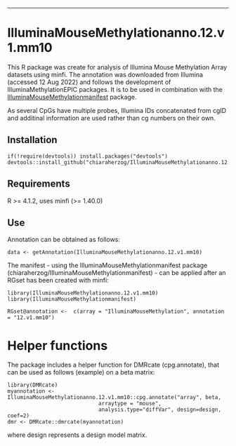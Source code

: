 ---
# IlluminaMouseMethylationanno.12.v1.mm10

This R package was create for analysis of Illumina Mouse Methylation Array datasets using minfi. The annotation was downloaded from Illumina (accessed 12 Aug 2022) and follows the development of IlluminaMethylationEPIC packages. 
It is to be used in combination with the [IlluminaMouseMethylationmanifest](https://github.com/chiaraherzog/IlluminaMouseMethylationmanifest) package.

As several CpGs have multiple probes, Illumina IDs concatenated from cgID and additinal information are used rather than cg numbers on their own.

## Installation

```
if(!require(devtools)) install.packages("devtools")
devtools::install_github("chiaraherzog/IlluminaMouseMethylationanno.12.v1.mm10")
```

## Requirements

R >= 4.1.2, uses minfi (>= 1.40.0)

## Use

Annotation can be obtained as follows:

```
data <- getAnnotation(IlluminaMouseMethylationanno.12.v1.mm10)
```

The manifest - using the IlluminaMouseMethylationmanifest package (chiaraherzog/IlluminaMouseMethylationmanifest) - can be applied after an RGset has been created with minfi:

```
library(IlluminaMouseMethylationanno.12.v1.mm10)
library(IlluminaMouseMethylationmanifest)

RGset@annotation <-  c(array = "IlluminaMouseMethylation", annotation = "12.v1.mm10")
```

# Helper functions

The package includes a helper function for DMRcate (cpg.annotate), that can be used as follows (example) on a beta matrix:

```
library(DMRcate)
myannotation <- IlluminaMouseMethylationanno.12.v1.mm10::cpg.annotate("array", beta,
                             arraytype = "mouse",
                             analysis.type="diffVar", design=design, coef=2)
dmr <- DMRcate::dmrcate(myannotation)
```

where design represents a design model matrix.
